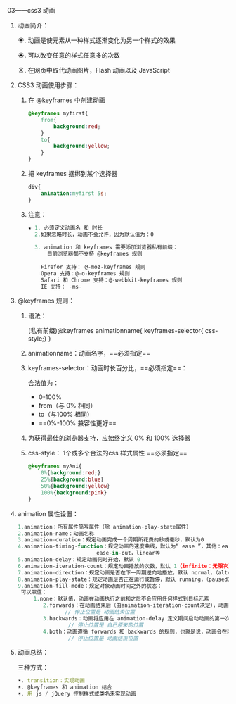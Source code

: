 03——css3 动画

1. 动画简介：

   ☀. 动画是使元素从一种样式逐渐变化为另一个样式的效果

   ☀. 可以改变任意的样式任意多的次数

   ☀. 在网页中取代动画图片，Flash 动画以及 JavaScript

2. CSS3 动画使用步骤：

   1. 在 @keyframes 中创建动画

      ```css
      @keyframes myfirst{
          from{
              background:red;
          }
          to{
              background:yellow;
          }
      }
      ```

   2. 把 keyframes 捆绑到某个选择器

      ```css
      div{
          animation:myfirst 5s;
      }
      ```

   3. 注意：

      ```javascript
      ★ 1. 必须定义动画名 和 时长
        2.如果忽略时长，动画不会允许，因为默认值为：0
        
        3. animation 和 keyframes 需要添加浏览器私有前缀：
        	目前浏览器都不支持 @keyframes 规则
          
          Firefor 支持： @-moz-keyframes 规则
          Opera 支持：@-o-keyframes 规则
          Safari 和 Chrome 支持：@-webbkit-keyframes 规则
          IE 支持： -ms-
      ```

3. @keyframes 规则：

   1. 语法：

      (私有前缀)@keyframes animationname{ keyframes-selector{ css-style;} }

   2. animationname：动画名字，==必须指定==

   3. keyframes-selector：动画时长百分比，==必须指定==：

      合法值为：

      - 0-100%
      - from（与 0% 相同）
      - to（与100% 相同）
      - ==0%-100% 兼容性更好==

   4. 为获得最佳的浏览器支持，应始终定义 0% 和 100% 选择器

   5. css-style： 1个或多个合法的css 样式属性 ==必须指定==

      ```css
      @keyframes myAni{
          0%{background:red;}
          25%{background:blue}
          50%{background:yellow}
          100%{background:pink}
      }
      ```

4. animation 属性设置：

   ```javascript
   1.animation：所有属性简写属性（除 animation-play-state属性）
   2.animation-name：动画名称
   3.animation-duration：规定动画完成一个周期所花费的秒或毫秒，默认为0
   4.animation-timing-function：规定动画的速度曲线，默认为“ ease ”，其他：ease-in，ease-out，
   							ease-in-out，linear等
   5.animation-delay：规定动画何时开始，默认 0
   6.animation-iteration-count：规定动画播放的次数，默认 1（infinite：无限次）
   7.animation-direction：规定动画是否在下一周期逆向地播放，默认 normal，（alternate 轮流）
   8.animation-play-state：规定动画是否正在运行或暂停，默认 running，（paused）
   9.animation-fill-mode：规定对象动画时间之外的状态：
   	可以取值：
       	1.none：默认值，动画在动画执行之前和之后不会应用任何样式到目标元素
           2.forwards：在动画结束后（由animation-iteration-count决定），动画将应用该属性值
   				  // 停止位置是 动画结束位置
           3.backwards：动画将应用在 animation-delay 定义期间启动动画的第一次迭代的关键帧中定义的属性值
           		   // 停止位置是 自己原来的位置 
           4.both：动画遵循 forwards 和 backwards 的规则，也就是说，动画会在两个方向上扩展动画属性
           		   // 停止位置是 动画结束位置
   ```

5. 动画总结：

   三种方式：

   ```javascript
   ☀. transition：实现动画
   ☀. @keyframes 和 animation 结合
   ☀. 用 js / jQuery 控制样式或类名来实现动画
   ```

